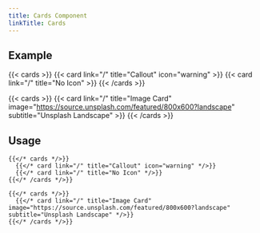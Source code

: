 ```yaml
---
title: Cards Component
linkTitle: Cards
---
```


## Example

{{< cards >}}
  {{< card link="/" title="Callout" icon="warning" >}}
  {{< card link="/" title="No Icon" >}}
{{< /cards >}}

{{< cards >}}
  {{< card link="/" title="Image Card" image="https://source.unsplash.com/featured/800x600?landscape" subtitle="Unsplash Landscape" >}}
{{< /cards >}}


## Usage

```
{{</* cards */>}}
  {{</* card link="/" title="Callout" icon="warning" */>}}
  {{</* card link="/" title="No Icon" */>}}
{{</* /cards */>}}
```

```
{{</* cards */>}}
  {{</* card link="/" title="Image Card" image="https://source.unsplash.com/featured/800x600?landscape" subtitle="Unsplash Landscape" */>}}
{{</* /cards */>}}
```

